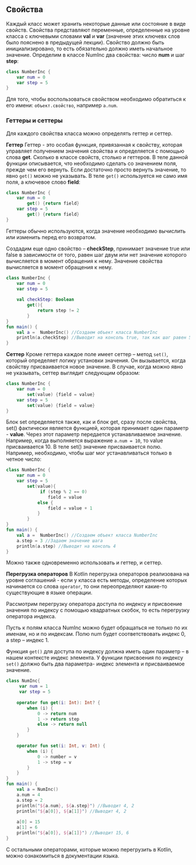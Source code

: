 ## Свойства
Каждый класс может хранить некоторые данные или состояние в виде свойств. Свойства представляют переменные, определенные на уровне класса с ключевыми словами **val** и **var** (значение этих ключевх слов было пояснено в предыдущей лекции).
Свойство должно быть инициализировано, то есть обязательно должно иметь начальное значение.
Определим в классе NumInc два свойства: число **num** и шаг **step**:
```kotlin
class NumberInc {
    var num = 0
    var step = 5
}
```
Для того, чтобы воспользоваться свойством необходимо обратиться к его имени: `объект.свойство`, например `a.num`.

### Геттеры и сеттеры
Для каждого свойства класса можно определять геттер и сеттер.

**Геттер**
Геттер - это особая функция, привязанная к свойству, которая управляет получением значения свойства и определяется с помощью слова **get**. Сколько в классе свойств, столько и геттеров. 
В теле данной функции описывается, что необходимо сделать со значением поля, прежде чем его вернуть. Если достаточно просто вернуть значение, то явно `get()` можно не указывать.
В теле `get()` используется не само имя поля, а ключевое слово **field**:
```kotlin
class NumberInc {
    var num = 0
        get() {return field}
    var step = 5
        get() {return field}
}
```
Геттеры обычно используются, когда значение необходимо вычислить или изменить перед его возвратом.

Создадим еще одно свойство – **checkStep**, принимает значение true или false в зависимости от того, равен шаг двум или нет значение которого вычисляется в момент обращения к нему. Значение свойства вычисляется в момент обращения к нему.
```kotlin
class NumberInc {
    var num = 0
    var step = 5
    
    val checkStep: Boolean
        get(){
            return step != 2
        }
}
fun main() {
    val a =  NumberInc() //Создаем объект класса NumberInc
    println(a.checkStep) //Выводит на консоль true, так как шаг равен 5
}
```

**Сеттер**
Кроме геттера каждое поле имеет сеттер – метод `set()`, который определяет логику установки значения. Он вызывается, когда свойству присваивается новое значение.
В случае, когда можно явно не указывать, сеттер выглядит следующим образом:
```kotlin
class NumberInc {
    var num = 0
        set(value) {field = value}
    var step = 5
        set(value) {field = value}
}
```
Блок set определяется также, как и блок get, сразу после свойства, set() фактически является функцией, которая принимает один параметр - **value**.  Через этот параметр передается устанавливаемое значение. Например, когда выполняется выражение `a.num = 10`, то value присваивается 10. В теле set() значение присваивается полю. 
Например, необходимо, чтобы шаг мог устанавливаться только в четное число:
```kotlin
class NumberInc {
    var num = 0
    var step = 5
        set(value){
             if (step % 2 == 0)
                field = value
            else {
                field = value + 1
            }
        }
}
fun main() {
    val a =  NumberInc() //Создаем объект класса NumberInc
    a.step = 3 //Задаем значение шага
    println(a.step) //Выводит на консоль 4
}
```
Можно также одновременно использовать и геттер, и сеттер.

**Перегрузка операторов**
В Kotlin перегрузка операторов реализована на уровне соглашений - если у класса есть методы, определение которых начинается со слова `operator`, то они переопределяют какие-то существующие в языке операции. 

Рассмотрим перегрузку оператора доступа по индексу и присвоение значения по индексу с помощью квадратных скобок, то есть перегрузку оператора индекса.

Пусть к полям класса NumInc можно будет обращаться не только по их именам, но и по индексам. Полю num будет соответствовать индекс 0, а step – индекс 1.

Функция `get()` для доступа по индексу должна иметь один параметр – в нашем контексте индекс элемента. У функции присвоения по индексу  `set()` должно быть два параметра- индекс элемента и присваиваемое значение.
```kotlin
class NumInc{
     var num = 1
     var step = 5
     
    operator fun get(i: Int): Int? {
        when (i) {
            0 -> return num
            1 -> return step
            else -> return null
        }
    }

    operator fun set(i: Int, v: Int) {
        when (i) {
            0 -> number = v
            1 -> step = v
        }
    }
}
fun main() {
    val a = NumInc()
    a.num = 4
    a.step = 2
    println("${a.num}, ${a.step}") //Выводит 4, 2
    println("${a[0]}, ${a[1]}") //Выводит 4, 2
 
    a[0] = 15
    a[1] = 6
    println("${a[0]}, ${a[1]}") //Выводит 15, 6
}
```

С остальными операторами, которые можно перегрузить в Kotlin, можно ознакомиться в документации языка.